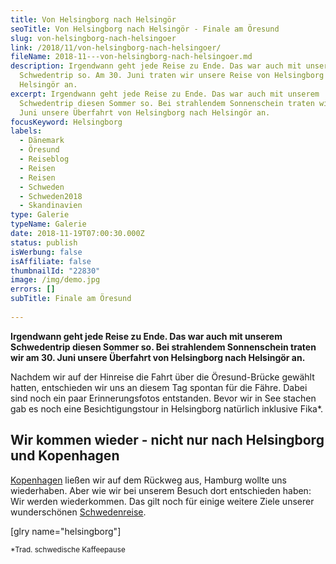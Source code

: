 ```yaml
---
title: Von Helsingborg nach Helsingör
seoTitle: Von Helsingborg nach Helsingör - Finale am Öresund
slug: von-helsingborg-nach-helsingoer
link: /2018/11/von-helsingborg-nach-helsingoer/
fileName: 2018-11---von-helsingborg-nach-helsingoer.md
description: Irgendwann geht jede Reise zu Ende. Das war auch mit unserem
  Schwedentrip so. Am 30. Juni traten wir unsere Reise von Helsingborg nach
  Helsingör an.
excerpt: Irgendwann geht jede Reise zu Ende. Das war auch mit unserem
  Schwedentrip diesen Sommer so. Bei strahlendem Sonnenschein traten wir am 30.
  Juni unsere Überfahrt von Helsingborg nach Helsingör an.
focusKeyword: Helsingborg
labels:
  - Dänemark
  - Öresund
  - Reiseblog
  - Reisen
  - Reisen
  - Schweden
  - Schweden2018
  - Skandinavien
type: Galerie
typeName: Galerie
date: 2018-11-19T07:00:30.000Z
status: publish
isWerbung: false
isAffiliate: false
thumbnailId: "22830"
image: /img/demo.jpg
errors: []
subTitle: Finale am Öresund
  
---
```


**Irgendwann geht jede Reise zu Ende. Das war auch mit unserem Schwedentrip
diesen Sommer so. Bei strahlendem Sonnenschein traten wir am 30. Juni unsere
Überfahrt von Helsingborg nach Helsingör an.**

Nachdem wir auf der Hinreise die Fahrt über die Öresund-Brücke gewählt hatten,
entschieden wir uns an diesem Tag spontan für die Fähre. Dabei sind noch ein
paar Erinnerungsfotos entstanden. Bevor wir in See stachen gab es noch eine
Besichtigungstour in Helsingborg natürlich inklusive Fika\*.

## Wir kommen wieder - nicht nur nach Helsingborg und Kopenhagen

[Kopenhagen](/2018/07/radtour-durch-kopenhagen/) ließen wir auf dem Rückweg aus,
Hamburg wollte uns wiederhaben. Aber wie wir bei unserem Besuch dort entschieden
haben: Wir werden wiederkommen. Das gilt noch für einige weitere Ziele unserer
wunderschönen [Schwedenreise](/tag/schweden2018/).

[glry name="helsingborg"]

<small>\*Trad. schwedische Kaffeepause</small>

  